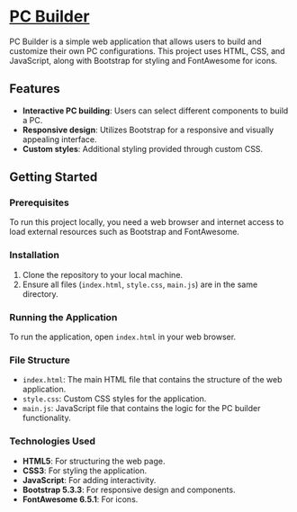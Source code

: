 # [PC Builder](https://luxgram.github.io/PC-Builder/)

PC Builder is a simple web application that allows users to build and customize their own PC configurations. This project uses HTML, CSS, and JavaScript, along with Bootstrap for styling and FontAwesome for icons.

## Features

- **Interactive PC building**: Users can select different components to build a PC.
- **Responsive design**: Utilizes Bootstrap for a responsive and visually appealing interface.
- **Custom styles**: Additional styling provided through custom CSS.

## Getting Started

### Prerequisites

To run this project locally, you need a web browser and internet access to load external resources such as Bootstrap and FontAwesome.

### Installation

1. Clone the repository to your local machine.
2. Ensure all files (`index.html`, `style.css`, `main.js`) are in the same directory.

### Running the Application

To run the application, open `index.html` in your web browser. 

### File Structure

- `index.html`: The main HTML file that contains the structure of the web application.
- `style.css`: Custom CSS styles for the application.
- `main.js`: JavaScript file that contains the logic for the PC builder functionality.

### Technologies Used

- **HTML5**: For structuring the web page.
- **CSS3**: For styling the application.
- **JavaScript**: For adding interactivity.
- **Bootstrap 5.3.3**: For responsive design and components.
- **FontAwesome 6.5.1**: For icons.
